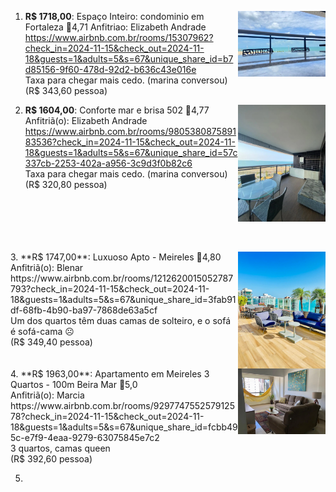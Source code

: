 1. <img src="./ap1.png" alt="drawing" style="width:140px;" align="right" />**R$ 1718,00**: Espaço Inteiro: condominio em Fortaleza 🌟4,71
   Anfitriao: Elizabeth Andrade<br>
   https://www.airbnb.com.br/rooms/15307962?check_in=2024-11-15&check_out=2024-11-18&guests=1&adults=5&s=67&unique_share_id=b7d85156-9f60-478d-92d2-b636c43e016e<br>
   Taxa para chegar mais cedo. (marina conversou)<br>
   (R$ 343,60 pessoa)<br>
   
2. <img src="./ap2.png" alt="drawing" style="width:140px;" align="right" />**R$ 1604,00**: Conforte mar e brisa 502 🌟4,77<br>
   Anfitriã(o): Elizabeth Andrade<br>
   https://www.airbnb.com.br/rooms/980538087589183536?check_in=2024-11-15&check_out=2024-11-18&guests=1&adults=5&s=67&unique_share_id=57c337cb-2253-402a-a956-3c9d3f0b82c6<br>
   Taxa para chegar mais cedo. (marina conversou)<br>
   (R$ 320,80 pessoa)<br>
   
<br>
<br>
<br>
<br>
<br>
3. <img src="./ap3.png" alt="drawing" style="width:140px;" align="right" />**R$ 1747,00**: Luxuoso Apto - Meireles 🌟4,80<br>
   Anfitriã(o): Blenar<br>
   https://www.airbnb.com.br/rooms/1212620015052787793?check_in=2024-11-15&check_out=2024-11-18&guests=1&adults=5&s=67&unique_share_id=3fab91df-68fb-4b90-ba97-7868de63a5cf<br>
   Um dos quartos têm duas camas de solteiro, e o sofá é sofá-cama ☹️<br>
   (R$ 349,40 pessoa)<br>
   
   
<br>
<br>
4. <img src="./ap4.png" alt="drawing" style="width:140px;" align="right" />**R$ 1963,00**: Apartamento em Meireles 3 Quartos - 100m Beira Mar 🌟5,0<br>
   Anfitriã(o): Marcia<br>
   https://www.airbnb.com.br/rooms/929774755257912578?check_in=2024-11-15&check_out=2024-11-18&guests=1&adults=5&s=67&unique_share_id=fcbb495c-e7f9-4eaa-9279-63075845e7c2<br>
   3 quartos, camas queen <br>
   (R$ 392,60 pessoa)<br>
   
   
5. 
